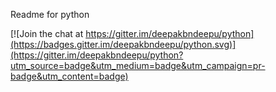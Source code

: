 Readme for python


[![Join the chat at https://gitter.im/deepakbndeepu/python](https://badges.gitter.im/deepakbndeepu/python.svg)](https://gitter.im/deepakbndeepu/python?utm_source=badge&utm_medium=badge&utm_campaign=pr-badge&utm_content=badge)